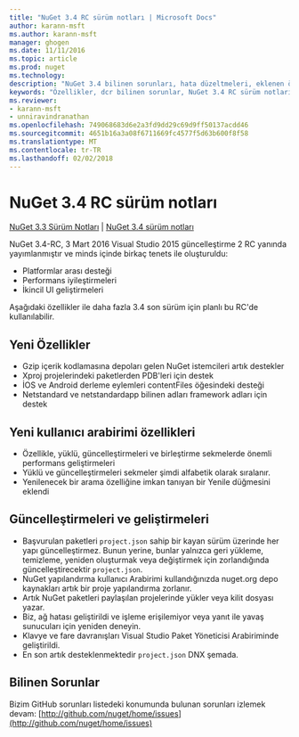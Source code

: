 ```yaml
---
title: "NuGet 3.4 RC sürüm notları | Microsoft Docs"
author: karann-msft
ms.author: karann-msft
manager: ghogen
ms.date: 11/11/2016
ms.topic: article
ms.prod: nuget
ms.technology: 
description: "NuGet 3.4 bilinen sorunları, hata düzeltmeleri, eklenen özellikleri ve dcr dahil olmak üzere RC sürüm notları."
keywords: "Özellikler, dcr bilinen sorunlar, NuGet 3.4 RC sürüm notları, hata düzeltmeleri eklendi"
ms.reviewer:
- karann-msft
- unniravindranathan
ms.openlocfilehash: 749068683d6e2a3fd9dd29c69d9ff50137acdd46
ms.sourcegitcommit: 4651b16a3a08f6711669fc4577f5d63b600f8f58
ms.translationtype: MT
ms.contentlocale: tr-TR
ms.lasthandoff: 02/02/2018
---
```

# <a name="nuget-34-rc-release-notes"></a>NuGet 3.4 RC sürüm notları

[NuGet 3.3 Sürüm Notları](../release-notes/nuget-3.3.md) | [NuGet 3.4 sürüm notları](../release-notes/nuget-3.4.md)

NuGet 3.4-RC, 3 Mart 2016 Visual Studio 2015 güncelleştirme 2 RC yanında yayımlanmıştır ve minds içinde birkaç tenets ile oluşturuldu:

* Platformlar arası desteği
* Performans iyileştirmeleri
* İkincil UI geliştirmeleri

Aşağıdaki özellikler ile daha fazla 3.4 son sürüm için planlı bu RC'de kullanılabilir.

## <a name="new-features"></a>Yeni Özellikler

* Gzip içerik kodlamasına depoları gelen NuGet istemcileri artık destekler
* Xproj projelerindeki paketlerden PDB'leri için destek
* İOS ve Android derleme eylemleri contentFiles öğesindeki desteği
* Netstandard ve netstandardapp bilinen adları framework adları için destek

## <a name="new-user-interface-features"></a>Yeni kullanıcı arabirimi özellikleri

* Özellikle, yüklü, güncelleştirmeleri ve birleştirme sekmelerde önemli performans geliştirmeleri
* Yüklü ve güncelleştirmeleri sekmeler şimdi alfabetik olarak sıralanır.
* Yenilenecek bir arama özelliğine imkan tanıyan bir Yenile düğmesini eklendi

## <a name="updates-and-improvements"></a>Güncelleştirmeleri ve geliştirmeleri

* Başvurulan paketleri `project.json` sahip bir kayan sürüm üzerinde her yapı güncelleştirmez. Bunun yerine, bunlar yalnızca geri yükleme, temizleme, yeniden oluşturmak veya değiştirmek için zorlandığında güncelleştirecektir `project.json`.
* NuGet yapılandırma kullanıcı Arabirimi kullandığınızda nuget.org depo kaynakları artık bir proje yapılandırma zorlanır.
* Artık NuGet paketleri paylaşılan projelerinde yükler veya kilit dosyası yazar.
* Biz, ağ hatası geliştirildi ve işleme erişilemiyor veya yanıt ile yavaş sunucuları için yeniden deneyin.
* Klavye ve fare davranışları Visual Studio Paket Yöneticisi Arabiriminde geliştirildi.
* En son artık desteklenmektedir `project.json` DNX şemada.

## <a name="known-issues"></a>Bilinen Sorunlar

Bizim GitHub sorunları listedeki konumunda bulunan sorunları izlemek devam: [http://github.com/nuget/home/issues](http://github.com/nuget/home/issues)